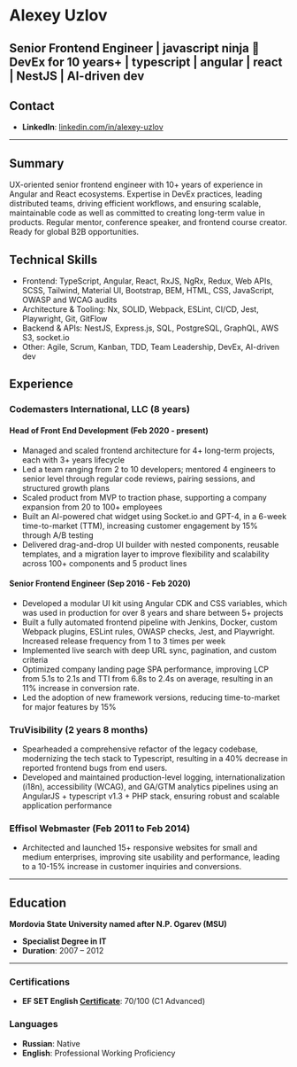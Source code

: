 # Alexey Uzlov  

**Senior Frontend Engineer | javascript ninja 🥷 DevEx for 10 years+ | typescript | angular | react | NestJS | AI-driven dev**  
---

## Contact  
- **LinkedIn**: [linkedin.com/in/alexey-uzlov](https://www.linkedin.com/in/alexey-uzlov)  
---

## Summary  
UX-oriented senior frontend engineer with 10+ years of experience in Angular and React ecosystems. Expertise in DevEx practices, leading distributed teams, driving efficient workflows, and ensuring scalable, maintainable code as well as committed to creating long-term value in products. Regular mentor, conference speaker, and frontend course creator. Ready for global B2B opportunities.

## Technical Skills  
- Frontend: TypeScript, Angular, React, RxJS, NgRx, Redux, Web APIs, SCSS, Tailwind, Material UI, Bootstrap, BEM, HTML, CSS, JavaScript, OWASP and WCAG audits
- Architecture & Tooling: Nx, SOLID, Webpack, ESLint, CI/CD, Jest, Playwright, Git, GitFlow
- Backend & APIs: NestJS, Express.js, SQL, PostgreSQL, GraphQL, AWS S3, socket.io  
- Other: Agile, Scrum, Kanban, TDD, Team Leadership, DevEx, AI-driven dev

## Experience  

### Codemasters International, LLC (8 years)
#### Head of Front End Development	 (Feb 2020 - present)
- Managed and scaled frontend architecture for 4+ long-term projects, each with 3+ years lifecycle
- Led a team ranging from 2 to 10 developers; mentored 4 engineers to senior level through regular code reviews, pairing sessions, and structured growth plans
- Scaled product from MVP to traction phase, supporting a company expansion from 20 to 100+ employees
- Built an AI-powered chat widget using Socket.io and GPT-4, in a 6-week time-to-market (TTM), increasing customer engagement by 15% through A/B testing
- Delivered drag-and-drop UI builder with nested components, reusable templates, and a migration layer to improve flexibility and scalability across 100+ components and 5 product lines

#### Senior Frontend Engineer (Sep 2016 - Feb 2020)
- Developed a modular UI kit using Angular CDK and CSS variables, which was used in production for over 8 years and share between 5+ projects
- Built a fully automated frontend pipeline with Jenkins, Docker, custom Webpack plugins, ESLint rules, OWASP checks, Jest, and Playwright. Increased release frequency from 1 to 3 times per week
- Implemented live search with deep URL sync, pagination, and custom criteria
- Optimized company landing page SPA performance, improving LCP from 5.1s to 2.1s and TTI from 6.8s to 2.4s on average, resulting in an 11% increase in conversion rate.
- Led the adoption of new framework versions, reducing time-to-market for major features by 15%

### TruVisibility  (2 years 8 months)
- Spearheaded a comprehensive refactor of the legacy codebase, modernizing the tech stack to Typescript, resulting in a 40% decrease in reported frontend bugs from end users.
- Developed and maintained production-level logging, internationalization (i18n), accessibility (WCAG), and GA/GTM analytics pipelines using an AngularJS + typescript v1.3 + PHP stack, ensuring robust and scalable application performance

### Effisol Webmaster (Feb 2011 to Feb 2014)
- Architected and launched 15+ responsive websites for small and medium enterprises, improving site usability and performance, leading to a 10-15% increase in customer inquiries and conversions.

---

## Education  
**Mordovia State University named after N.P. Ogarev (MSU)**  
- **Specialist Degree in IT**
- **Duration**: 2007 – 2012
---
 
### Certifications  
- **EF SET English [Certificate](https://cert.efset.org/jnUXyZ)**: 70/100 (C1 Advanced)  

### Languages  
- **Russian**: Native
- **English**: Professional Working Proficiency
